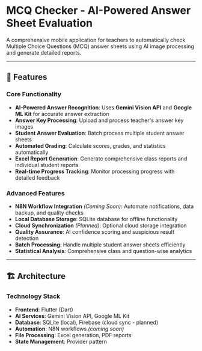# MCQ Checker - AI-Powered Answer Sheet Evaluation

A comprehensive mobile application for teachers to automatically check Multiple Choice Questions (MCQ) answer sheets using AI image processing and generate detailed reports.

---

## 🚀 Features

### Core Functionality
- **AI-Powered Answer Recognition**: Uses **Gemini Vision API** and **Google ML Kit** for accurate answer extraction
- **Answer Key Processing**: Upload and process teacher's answer key images
- **Student Answer Evaluation**: Batch process multiple student answer sheets
- **Automated Grading**: Calculate scores, grades, and statistics automatically
- **Excel Report Generation**: Generate comprehensive class reports and individual student reports
- **Real-time Progress Tracking**: Monitor processing progress with detailed feedback

### Advanced Features
- **N8N Workflow Integration** *(Coming Soon)*: Automate notifications, data backup, and quality checks
- **Local Database Storage**: SQLite database for offline functionality
- **Cloud Synchronization** *(Planned)*: Optional cloud storage integration
- **Quality Assurance**: AI confidence scoring and suspicious result detection
- **Batch Processing**: Handle multiple student answer sheets efficiently
- **Statistical Analysis**: Comprehensive class and question-wise analytics

---

## 🏗️ Architecture

### Technology Stack
- **Frontend**: Flutter (Dart)
- **AI Services**: Gemini Vision API, Google ML Kit
- **Database**: SQLite (local), Firebase (cloud sync - planned)
- **Automation**: N8N workflows *(coming soon)*
- **File Processing**: Excel generation, PDF reports
- **State Management**: Provider pattern
